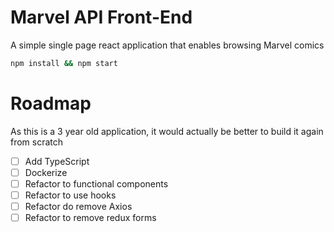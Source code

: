 # Marvel API Front-End
A simple single page react application that enables browsing Marvel comics

```bash
npm install && npm start
```
# Roadmap
As this is a 3 year old application, it would actually be better to build it again from scratch
- [ ] Add TypeScript
- [ ] Dockerize
- [ ] Refactor to functional components
- [ ] Refactor to use hooks
- [ ] Refactor do remove Axios
- [ ] Refactor to remove redux forms
